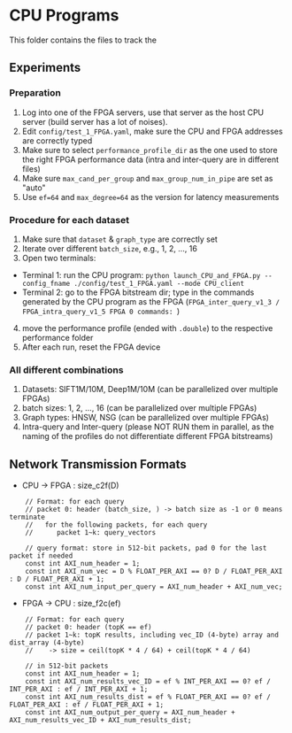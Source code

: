 # CPU Programs

This folder contains the files to track the 

## Experiments

### Preparation
1. Log into one of the FPGA servers, use that server as the host CPU server (build server has a lot of noises).
2. Edit `config/test_1_FPGA.yaml`, make sure the CPU and FPGA addresses are correctly typed
3. Make sure to select `performance_profile_dir` as the one used to store the right FPGA performance data (intra and inter-query are in different files)
4. Make sure `max_cand_per_group` and `max_group_num_in_pipe` are set as "auto"
5. Use `ef=64` and `max_degree=64` as the version for latency measurements

### Procedure for each dataset
1. Make sure that `dataset` & `graph_type` are correctly set
2. Iterate over different `batch_size`, e.g., 1, 2, ..., 16
3. Open two terminals:
  * Terminal 1: run the CPU program: `python launch_CPU_and_FPGA.py --config_fname ./config/test_1_FPGA.yaml --mode CPU_client`
  * Terminal 2: go to the FPGA bitstream dir; type in the commands generated by the CPU program as the FPGA (`FPGA_inter_query_v1_3 / FPGA_intra_query_v1_5 FPGA 0 commands: `)
4. move the performance profile (ended with `.double`) to the respective performance folder
5. After each run, reset the FPGA device

### All different combinations
1. Datasets: SIFT1M/10M, Deep1M/10M (can be parallelized over multiple FPGAs)
2. batch sizes: 1, 2, ..., 16 (can be parallelized over multiple FPGAs)
3. Graph types: HNSW, NSG (can be parallelized over multiple FPGAs)
4. Intra-query and Inter-query (please NOT RUN them in parallel, as the naming of the profiles do not differentiate different FPGA bitstreams)

## Network Transmission Formats

* CPU -> FPGA : size_c2f(D)

```
    // Format: for each query
    // packet 0: header (batch_size, ) -> batch size as -1 or 0 means terminate
    //   for the following packets, for each query
    // 		packet 1~k: query_vectors

    // query format: store in 512-bit packets, pad 0 for the last packet if needed
	const int AXI_num_header = 1; 
	const int AXI_num_vec = D % FLOAT_PER_AXI == 0? D / FLOAT_PER_AXI : D / FLOAT_PER_AXI + 1; 
	const int AXI_num_input_per_query = AXI_num_header + AXI_num_vec;
```

* FPGA -> CPU : size_f2c(ef)

```
    // Format: for each query
    // packet 0: header (topK == ef)
    // packet 1~k: topK results, including vec_ID (4-byte) array and dist_array (4-byte)
	//    -> size = ceil(topK * 4 / 64) + ceil(topK * 4 / 64)

    // in 512-bit packets
	const int AXI_num_header = 1; 
    const int AXI_num_results_vec_ID = ef % INT_PER_AXI == 0? ef / INT_PER_AXI : ef / INT_PER_AXI + 1;
    const int AXI_num_results_dist = ef % FLOAT_PER_AXI == 0? ef / FLOAT_PER_AXI : ef / FLOAT_PER_AXI + 1;
	const int AXI_num_output_per_query = AXI_num_header + AXI_num_results_vec_ID + AXI_num_results_dist;
```